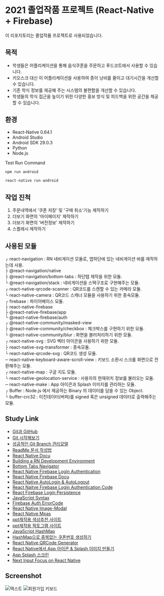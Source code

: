 # 2021 졸업작품 프로젝트 (React-Native + Firebase)

이 리포지토리는 졸업작품 프로젝트로 사용되었습니다.

## 목적
* 학생들은 어플리케이션을 통해 음식쿠폰을 주문하고 푸드코트에서 사용할 수 있습니다.
* 키오스크 대신 이 어플리케이션을 사용하여 종이 낭비를 줄이고 대기시간을 개선할 수 있습니다.
* 기존 학식 정보를 제공해 주는 시스템의 불편함을 개선할 수 있습니다.
* 학생들의 학식 접근을 높이기 위한 다양한 홍보 방식 및 피드백을 위한 공간을 제공할 수 있습니다.

## 환경
* React-Native 0.64.1
* Android Studio
* Android SDK 29.0.3
* Python
* Node.js

Test Run Command
```js
npm run android
```
```js
react-native run-android
```

## 작업 진척
1. 주문내역에서 '쿠폰 저장' 및 '구매 취소'기능 제작하기
2. 더보기 화면의 '마이페이지' 제작하기
3. 더보기 화면의 '버전정보' 제작하기
4. 스플래시 제작하기

## 사용된 모듈
┌ react-navigation : RN 네비게이션 모듈로, 앱하단에 있는 네비게이션 바를 제작하는데 사용. <br>
├ @react-navigation/native <br>
├ @react-navigation/bottom-tabs : 하단탭 제작을 위한 모듈. <br>
└ @react-navigation/stack : 네비게이션을 스택구조로 구현해주는 모듈. <br>
┌ react-native-qrcode-scanner : QR코드를 스캔할 수 있는 카메라 모듈. <br>
└ react-native-camera : QR코드 스캐너 모듈을 사용하기 위한 종속모듈. <br>
┌ firebase : 파이어베이스 모듈. <br>
├ react-native-firebase <br>
├ @react-native-firebase/app <br>
└ @react-native-firebase/auth <br>
┌ @react-native-community/masked-view <br>
├ @react-native-community/checkbox : 체크박스를 구현하기 위한 모듈. <br>
└ @react-native-community/blur : 화면을 블러처리하기 위한 모듈. <br>
┌ react-native-svg : SVG 벡터 아이콘을 사용하기 위한 모듈. <br>
├ react-native-svg-transformer : 종속모듈. <br>
└ react-native-qrcode-svg : QR코드 생성 모듈. <br>
─ react-native-keyboard-aware-scroll-view : 키보드 소환시 스크롤 화면으로 전환해주는 모듈. <br>
┌ react-native-map : 구글 지도 모듈. <br>
└ react-native-geolocation-service : 사용자의 현재위치 정보를 불러오는 모듈. <br>
─ react-native-make : App 아이콘과 Splash 이미지를 관리하는 모듈. <br>
┌ Buffer : Node.js 에서 제공하는 Binary 의 데이터를 담을 수 있는 Object. <br>
└ buffer-crc32 : 이진데이터(버퍼)를 signed 혹은 unsigned 데이터로 출력해주는 모듈. <br>

## Study Link
* [Git과 GitHub](https://brunch.co.kr/@anonymdevoo/3)
* [Git 시작해보기](https://brunch.co.kr/@anonymdevoo/4)
* [성공적인 Git Branch 관리모델](http://amazingguni.github.io/blog/2016/03/git-branch-%EA%B7%9C%EC%B9%99)
* [ReadMe 문서 작성법](https://happybono.wordpress.com/2018/01/03/tip-markdown-%EC%9D%84-%EC%9D%B4%EC%9A%A9%ED%95%9C-readme-%EB%AC%B8%EC%84%9C-%EC%9E%91%EC%84%B1%EB%B2%95/)
* [React Native Docu](https://reactnative.dev/docs/0.64/getting-started)
* [Building a RN Development Environment](https://dev-yakuza.posstree.com/ko/react-native/install-on-windows/)
* [Bottom Tabs Navigator](https://reactnavigation.org/docs/bottom-tab-navigator/)
* [React Native Firebase Login Authentication](https://www.youtube.com/watch?v=cFgoSrOui2M)
* [React Native Firebase Docu](https://rnfirebase.io/)
* [React Native AutoLogin & AutoLogout](https://wordbe.tistory.com/entry/React-Native-Auth-%EC%9E%90%EB%8F%99%EB%A1%9C%EA%B7%B8%EC%9D%B8-%EC%9E%90%EB%8F%99%EB%A1%9C%EA%B7%B8%EC%95%84%EC%9B%83)
* [React Naitve Firebase Login Authentication Code](https://github.com/itzpradip/react-native-firebase-social-app)
* [React Firebase Login Persistence](https://velog.io/@cyongchoi/Firebase-%EB%A1%9C-%ED%94%84%EB%A1%9C%EC%A0%9D%ED%8A%B8-%EB%A7%8C%EB%93%A4%EA%B8%B0-1)
* [JavaScript Syntax](https://blex.me/@baealex/%EC%9E%90%EB%B0%94%EC%8A%A4%ED%81%AC%EB%A6%BD%ED%8A%B8javascript-%EA%B8%B0%EB%B3%B8-%EB%AC%B8%EB%B2%95-%EC%A0%95%EB%A6%AC)
* [Firebase Auth ErrorCode](https://firebase.google.com/docs/reference/js/v8/firebase.auth.Auth#error-codes_3)
* [React Native Image-Modal](https://dev-yakuza.posstree.com/ko/react-native/react-native-image-modal/)
* [React Native Mpas](https://dev-yakuza.posstree.com/ko/react-native/react-native-maps/)
* [ppt제작용 색상추천 사이트](https://colors.lol/)
* [ppt제작용 픽토그램 사이트](https://www.flaticon.com/)
* [JavaScript HashMap](https://m.blog.naver.com/PostView.nhn?blogId=newacadia&logNo=110147183901&proxyReferer=https:%2F%2Fwww.google.com%2F)
* [HashMap으로 중복없는 쿠폰번호 생성하기](https://blog.naver.com/alwaysblue15/221782308244)
* [React Native QRCode Generator](https://github.com/cssivision/react-native-qrcode)
* [React Native에서 App 아이콘 & Splash 이미지 만들기](https://dev-yakuza.posstree.com/ko/react-native/react-native-make/)
* [App Splash 스크린](https://dev-yakuza.posstree.com/ko/react-native/react-native-splash-screen/)
* [Next Input Focus on React Native](https://dev.to/rvznkmrllh/next-input-focus-on-react-native-2cb9)

## Screenshot
![텍스트](https://github.com/westreed/FoodCourt/blob/master/screenshot.png)
![회원가입 키보드](https://github.com/westreed/FoodCourt/blob/master/Register%20Keyboard%20Layout.gif)
